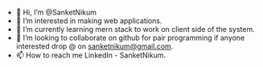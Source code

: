 - 👋 Hi, I’m @SanketNikum
- 👀 I’m interested in making web applications. 
- 🌱 I’m currently learning mern stack to work on client side of the system.
- 💞️ I’m looking to collaborate on github for pair programming if anyone interested drop @ on sanketnikum@gmail.com.
- 📫 How to reach me LinkedIn - SanketNikum.

